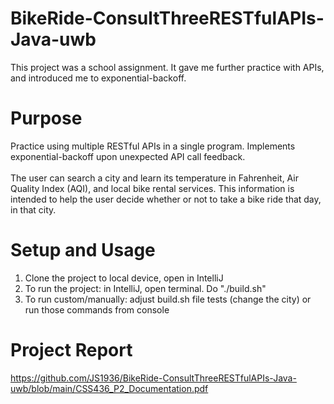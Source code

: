 # BikeRide-ConsultThreeRESTfulAPIs-Java-uwb #
This project was a school assignment. It gave me further practice with APIs, and introduced me to exponential-backoff.

# Purpose #
Practice using multiple RESTful APIs in a single program. Implements exponential-backoff upon unexpected API call feedback.   <br><br> The user can search a city and learn its temperature in Fahrenheit, Air Quality Index (AQI), and local bike rental services. This information is intended to help the user decide whether or not to take a bike ride that day, in that city. 

# Setup and Usage #
1. Clone the project to local device, open in IntelliJ
2. To run the project: in IntelliJ, open terminal. Do "./build.sh"
3. To run custom/manually: adjust build.sh file tests (change the city) or run those commands from console

# Project Report #
https://github.com/JS1936/BikeRide-ConsultThreeRESTfulAPIs-Java-uwb/blob/main/CSS436_P2_Documentation.pdf
